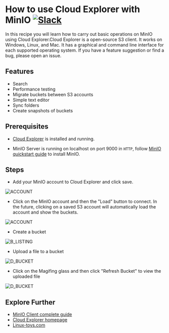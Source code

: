# How to use Cloud Explorer with MinIO [![Slack](https://slack.min.io/slack?type=svg)](https://slack.min.io)

In this recipe you will learn how to carry out basic operations on MinIO using Cloud Explorer.Cloud Explorer is a open-source S3 client. It works on Windows, Linux, and Mac. It has a graphical and command line interface for each supported operating system. If you have a feature suggestion or find a bug, please open an issue.

## Features

* Search
* Performance testing
* Migrate buckets between S3 accounts
* Simple text editor
* Sync folders
* Create snapshots of buckets

## Prerequisites

- [Cloud Explorer](https://github.com/rusher81572/cloudExplorer) is installed and running.

- MinIO Server is running on localhost on port 9000 in `HTTP`, follow [MinIO quickstart guide](https://docs.min.io/docs/minio-quickstart-guide) to install MinIO.


## Steps

- Add your MinIO account to Cloud Explorer and click save.

![ACCOUNT](https://raw.githubusercontent.com/minio/cookbook/master/docs/screenshots/cloudexplorer/cloudexplorer-1.png)

- Click on the MinIO account and then the "Load" button to connect. In the future, clicking on a saved S3 account will automatically load the account and show the buckets.

![ACCOUNT](https://raw.githubusercontent.com/minio/cookbook/master/docs/screenshots/cloudexplorer/cloudexplorer-2.png)

- Create a bucket

![B_LISTING](https://raw.githubusercontent.com/minio/cookbook/master/docs/screenshots/cloudexplorer/cloudexplorer-3.png)

- Upload a file to a bucket

![D_BUCKET](https://raw.githubusercontent.com/minio/cookbook/master/docs/screenshots/cloudexplorer/cloudexplorer-4.png)

- Click on the Magifing glass and then click "Refresh Bucket" to view the uploaded file

![D_BUCKET](https://raw.githubusercontent.com/minio/cookbook/master/docs/screenshots/cloudexplorer/cloudexplorer-6.png)


## Explore Further

- [MinIO Client complete guide](https://docs.min.io/docs/minio-client-complete-guide)
- [Cloud Explorer homepage](https://github.com/rusher81572/cloudExplorer)
- [Linux-toys.com](https://www.linux-toys.com/?page_id=211)
